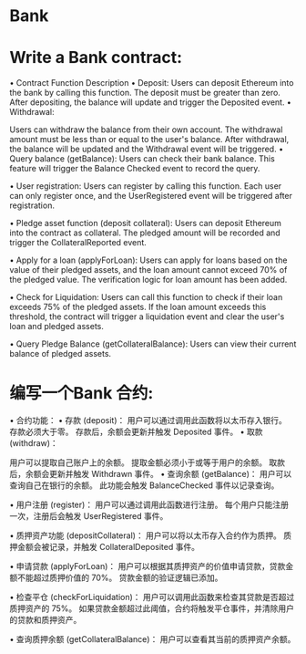 # Bank

# Write a Bank contract:

• Contract Function Description
• Deposit:
Users can deposit Ethereum into the bank by calling this function.
The deposit must be greater than zero.
After depositing, the balance will update and trigger the Deposited event.
• Withdrawal:

Users can withdraw the balance from their own account.
The withdrawal amount must be less than or equal to the user's balance.
After withdrawal, the balance will be updated and the Withdrawal event will be triggered.
• Query balance (getBalance):
Users can check their bank balance.
This feature will trigger the Balance Checked event to record the query.

• User registration:
Users can register by calling this function.
Each user can only register once, and the UserRegistered event will be triggered after registration.

• Pledge asset function (deposit collateral):
Users can deposit Ethereum into the contract as collateral.
The pledged amount will be recorded and trigger the CollateralReported event.

• Apply for a loan (applyForLoan):
Users can apply for loans based on the value of their pledged assets, and the loan amount cannot exceed 70% of the pledged value.
The verification logic for loan amount has been added.

• Check for Liquidation:
Users can call this function to check if their loan exceeds 75% of the pledged assets.
If the loan amount exceeds this threshold, the contract will trigger a liquidation event and clear the user's loan and pledged assets.

• Query Pledge Balance (getCollateralBalance):
Users can view their current balance of pledged assets.


# 编写一个Bank 合约:

• 合约功能：
• 存款 (deposit)：
用户可以通过调用此函数将以太币存入银行。
存款必须大于零。
存款后，余额会更新并触发 Deposited 事件。
• 取款 (withdraw)：

用户可以提取自己账户上的余额。
提取金额必须小于或等于用户的余额。
取款后，余额会更新并触发 Withdrawn 事件。
• 查询余额 (getBalance)：
用户可以查询自己在银行的余额。
此功能会触发 BalanceChecked 事件以记录查询。

• 用户注册 (register)：
用户可以通过调用此函数进行注册。
每个用户只能注册一次，注册后会触发 UserRegistered 事件。

• 质押资产功能 (depositCollateral)：
用户可以将以太币存入合约作为质押。
质押金额会被记录，并触发 CollateralDeposited 事件。

• 申请贷款 (applyForLoan)：
用户可以根据其质押资产的价值申请贷款，贷款金额不能超过质押价值的 70%。
贷款金额的验证逻辑已添加。

• 检查平仓 (checkForLiquidation)：
用户可以调用此函数来检查其贷款是否超过质押资产的 75%。
如果贷款金额超过此阈值，合约将触发平仓事件，并清除用户的贷款和质押资产。

• 查询质押余额 (getCollateralBalance)：
用户可以查看其当前的质押资产余额。
